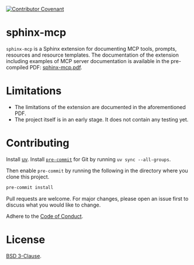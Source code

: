 [![Contributor Covenant](https://img.shields.io/badge/Contributor%20Covenant-2.1-4baaaa.svg)](code_of_conduct.md)

# sphinx-mcp

`sphinx-mcp` is a Sphinx extension for documenting MCP tools, prompts, resources and resource templates. The documentation of the extension including examples of MCP server documentation is available in the pre-compiled PDF: [sphinx-mcp.pdf](https://raw.githubusercontent.com/anirbanbasu/sphinx-mcp/master/sphinx-mcp.pdf).

# Limitations
 - The limitations of the extension are documented in the aforementioned PDF.
 - The project itself is in an early stage. It does not contain any testing yet.

# Contributing

Install [uv](https://docs.astral.sh/uv/getting-started/installation/). Install [`pre-commit`](https://pre-commit.com/) for Git by running `uv sync --all-groups`.

Then enable `pre-commit` by running the following in the directory where you clone this project.

```bash
pre-commit install
```
Pull requests are welcome. For major changes, please open an issue first to discuss what you would like to change.

Adhere to the [Code of Conduct](CODE_OF_CONDUCT.md).

# License

[BSD 3-Clause](https://choosealicense.com/licenses/bsd-3-clause/).
